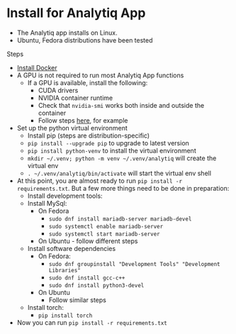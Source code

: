 # Install for Analytiq App

* The Analytiq app installs on Linux.
* Ubuntu, Fedora distributions have been tested

Steps
* [Install Docker](https://docs.docker.com/engine/install/ubuntu/)
* A GPU is not required to run most Analytiq App functions
    * If a GPU is available, install the following:
        * CUDA drivers
        * NVIDIA container runtime
        * Check that `nvidia-smi` works both inside and outside the container
        * Follow steps [here](https://bitdribble.github.io/2023/08/24/ubuntu-nvidia/), for example
* Set up the python virtual environment
    * Install pip (steps are distribution-specific)
    * `pip install --upgrade pip` to upgrade to latest version
    * `pip install python-venv` to install the virtual environment
    * `mkdir ~/.venv; python -m venv ~/.venv/analytiq` will create the virtual env
    * `. ~/.venv/analytiq/bin/activate` will start the virtual env shell
* At this point, you are almost ready to run `pip install -r requirements.txt`. But a few more things need to be done in preparation:
    * Install development tools: 
    * Install MySql:
        * On Fedora
            * `sudo dnf install mariadb-server mariadb-devel`
            * `sudo systemctl enable mariadb-server`
            * `sudo systemctl start mariadb-server`
        * On Ubuntu - follow different steps
    * Install software dependencies
        * On Fedora:
          * `sudo dnf groupinstall "Development Tools" "Development Libraries"`
          * `sudo dnf install gcc-c++`
          * `sudo dnf install python3-devel`
        * On Ubuntu
          * Follow similar steps
    * Install torch:
        * `pip install torch`
* Now you can run `pip install -r requirements.txt`